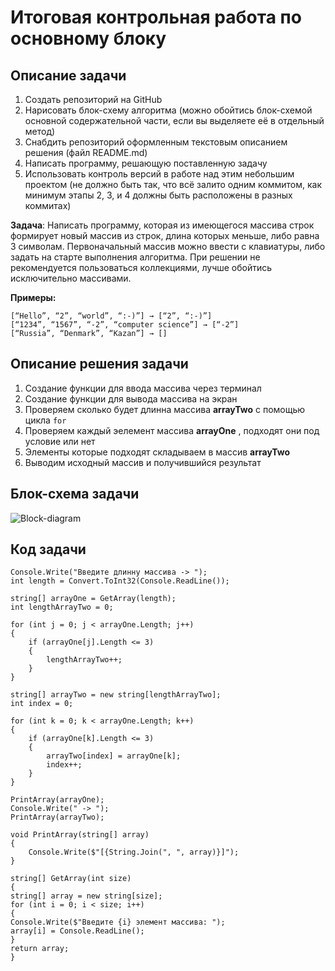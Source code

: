 # Итоговая контрольная работа по основному блоку
## Описание задачи
1. Создать репозиторий на GitHub
2. Нарисовать блок-схему алгоритма (можно обойтись блок-схемой основной содержательной части, если вы выделяете её в отдельный метод)
3. Снабдить репозиторий оформленным текстовым описанием решения (файл README.md)
4. Написать программу, решающую поставленную задачу
5. Использовать контроль версий в работе над этим небольшим проектом (не должно быть так, что всё залито одним коммитом, как минимум этапы 2, 3, и 4 должны быть расположены в разных коммитах)

**Задача**: Написать программу, которая из имеющегося массива строк формирует новый массив из строк, длина которых меньше, либо равна 3 символам. Первоначальный массив можно ввести с клавиатуры, либо задать на старте выполнения алгоритма. При решении не рекомендуется пользоваться коллекциями, лучше обойтись исключительно массивами.

**Примеры:**
```
[“Hello”, “2”, “world”, “:-)”] → [“2”, “:-)”]
[“1234”, “1567”, “-2”, “computer science”] → [“-2”]
[“Russia”, “Denmark”, “Kazan”] → []
```
## Описание решения задачи
1. Создание функции для ввода массива через терминал
2. Создание функции для вывода массива на экран
3. Проверяем сколько будет длинна массива **arrayTwo** с помощью цикла ``for``
4. Проверяем каждый эелемент массива **arrayOne** , подходят они под условие или нет
5. Элементы которые подходят складываем в массив **arrayTwo**
6. Выводим исходный массив и получившийся результат
## Блок-схема задачи
![Block-diagram](Final_test/picture/block_diagram.png)
## Код задачи
```
Console.Write("Введите длинну массива -> ");
int length = Convert.ToInt32(Console.ReadLine());

string[] arrayOne = GetArray(length);
int lengthArrayTwo = 0;

for (int j = 0; j < arrayOne.Length; j++)  
{
    if (arrayOne[j].Length <= 3) 
    {
        lengthArrayTwo++;
    }
}

string[] arrayTwo = new string[lengthArrayTwo];
int index = 0;

for (int k = 0; k < arrayOne.Length; k++)
{
    if (arrayOne[k].Length <= 3)
    {
        arrayTwo[index] = arrayOne[k];
        index++;
    }
}

PrintArray(arrayOne);
Console.Write(" -> ");
PrintArray(arrayTwo);

void PrintArray(string[] array)
{
    Console.Write($"[{String.Join(", ", array)}]");
}

string[] GetArray(int size)
{
string[] array = new string[size]; 
for (int i = 0; i < size; i++) 
{
Console.Write($"Введите {i} элемент массива: ");
array[i] = Console.ReadLine();
}
return array;
}
```
